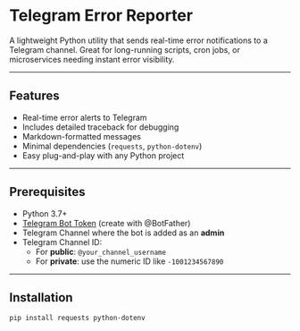 # Telegram Error Reporter

A lightweight Python utility that sends real-time error notifications to a Telegram channel. Great for long-running scripts, cron jobs, or microservices needing instant error visibility.

---

## Features

- Real-time error alerts to Telegram
- Includes detailed traceback for debugging
- Markdown-formatted messages
- Minimal dependencies (`requests`, `python-dotenv`)
- Easy plug-and-play with any Python project

---

## Prerequisites

- Python 3.7+
- [Telegram Bot Token](https://t.me/BotFather) (create with @BotFather)
- Telegram Channel where the bot is added as an **admin**
- Telegram Channel ID:
  - For **public**: `@your_channel_username`
  - For **private**: use the numeric ID like `-1001234567890`

---

## Installation

```bash
pip install requests python-dotenv

